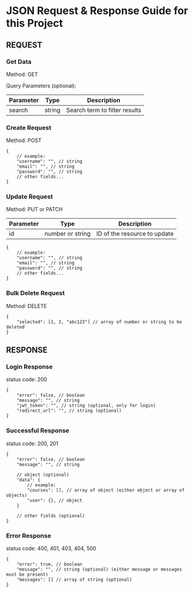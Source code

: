 # JSON Request & Response Guide for this Project

## REQUEST

### Get Data

Method: GET

Query Parameters (optional):

| Parameter | Type   | Description                   |
| --------- | ------ | ----------------------------- |
| search    | string | Search term to filter results |

### Create Request

Method: POST

```jsonc
{
    // example:
    "username": "", // string
    "email": "", // string
    "password": "", // string
    // other fields...
}
```

### Update Request

Method: PUT or PATCH

| Parameter | Type             | Description                  |
| --------- | ---------------- | ---------------------------- |
| id        | number or string | ID of the resource to update |

```jsonc
{
    // example:
    "username": "", // string
    "email": "", // string
    "password": "", // string
    // other fields...
}
```

### Bulk Delete Request

Method: DELETE

```jsonc
{
    "selected": [1, 2, "abc123"] // array of number or string to be deleted
}
```

## RESPONSE

### Login Response

status code: 200

```jsonc
{
    "error": false, // boolean
    "message": "", // string
    "jwt_token": "", // string (optional, only for login)
    "redirect_url": "", // string (optional)
}
```

### Successful Response

status code: 200, 201

```jsonc
{
    "error": false, // boolean
    "message": "", // string
    
    // object (optional)
    "data": {
        // example:
        "courses": [], // array of object (either object or array of objects)
        "user": {}, // object
    }

    // other fields (optional)
}
```

### Error Response

status code: 400, 401, 403, 404, 500

```jsonc
{
    "error": true, // boolean
    "message": "", // string (optional) (either message or messages must be present)
    "messages": [] // array of string (optional)
}

```
